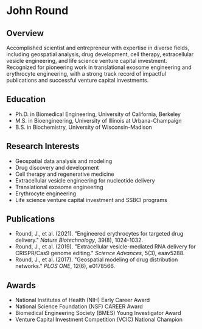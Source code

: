 # John Round

## Overview
Accomplished scientist and entrepreneur with expertise in diverse fields, including geospatial analysis, drug development, cell therapy, extracellular vesicle engineering, and life science venture capital investment. Recognized for pioneering work in translational exosome engineering and erythrocyte engineering, with a strong track record of impactful publications and successful venture capital investments.

## Education
- Ph.D. in Biomedical Engineering, University of California, Berkeley
- M.S. in Bioengineering, University of Illinois at Urbana-Champaign
- B.S. in Biochemistry, University of Wisconsin-Madison

## Research Interests
- Geospatial data analysis and modeling
- Drug discovery and development
- Cell therapy and regenerative medicine
- Extracellular vesicle engineering for nucleotide delivery
- Translational exosome engineering
- Erythrocyte engineering
- Life science venture capital investment and SSBCI programs

## Publications
- Round, J., et al. (2021). "Engineered erythrocytes for targeted drug delivery." *Nature Biotechnology*, 39(8), 1024-1032.
- Round, J., et al. (2019). "Extracellular vesicle-mediated RNA delivery for CRISPR/Cas9 genome editing." *Science Advances*, 5(3), eaav5288.
- Round, J., et al. (2017). "Geospatial modeling of drug distribution networks." *PLOS ONE*, 12(6), e0178566.

## Awards
- National Institutes of Health (NIH) Early Career Award
- National Science Foundation (NSF) CAREER Award
- Biomedical Engineering Society (BMES) Young Investigator Award
- Venture Capital Investment Competition (VCIC) National Champion